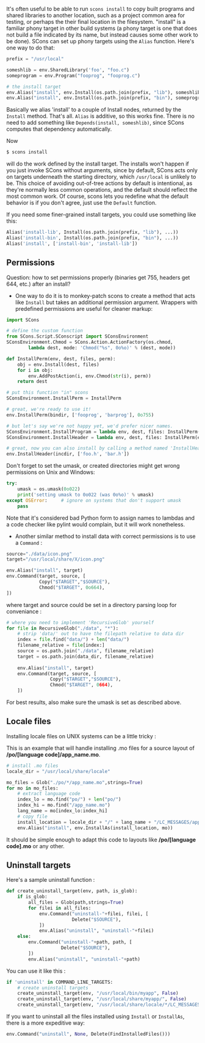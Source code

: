 It's often useful to be able to run `scons install` to copy built programs and shared libraries to another location, such as a project common area for testing, or perhaps the their final location in the filesystem. "install" is a familiar phony target in other build systems (a phony target is one that does not build a file indicated by its name, but instead causes some other work to be done). SCons can set up phony targets using the `Alias` function. Here's one way to do that: 

```python
prefix = "/usr/local"

someshlib = env.SharedLibrary('foo', "foo.c")
someprogram = env.Program("fooprog", "fooprog.c")

# the install target
env.Alias("install", env.Install(os.path.join(prefix, "lib"), someshlib))
env.Alias("install", env.Install(os.path.join(prefix, "bin"), someprogram))
```

Basically we alias 'install' to a couple of Install nodes, returned by the `Install` method. That's all. `Alias` is additive, so this works fine. There is no need to add something like `Depends(install, someshlib)`, since SCons computes that dependency automatically. 

Now
```bash
$ scons install
```

will do the work defined by the install target.  The installs won't happen if you just invoke SCons without arguments, since by default, SCons acts only on targets underneath the starting directory, which `/usr/local` is unlikely to be. This choice of avoiding out-of-tree actions by default is intentional, as they're normally less common operations, and the default should reflect the most common work.  Of course, scons lets you redefine what the default behavior is if you don't agree, just use the `Default` function.

If you need some finer-grained install targets, you could use something like this: 
```python
Alias('install-lib', Install(os.path.join(prefix, "lib"), ...))
Alias('install-bin', Install(os.path.join(prefix, "bin"), ...))
Alias('install', ['install-bin', 'install-lib'])
```

## Permissions

Question:  how to set permissions properly (binaries get 755, headers get 644, etc.) after an install? 

* One way to do it is to monkey-patch  scons to create a method that acts like `Install` but takes an additional permission argument. Wrappers with predefined permissions are useful for cleaner markup: 

```python
import SCons

# define the custom function
from SCons.Script.SConscript import SConsEnvironment
SConsEnvironment.Chmod = SCons.Action.ActionFactory(os.chmod,
        lambda dest, mode: 'Chmod("%s", 0o%o)' % (dest, mode))

def InstallPerm(env, dest, files, perm):
    obj = env.Install(dest, files)
    for i in obj:
        env.AddPostAction(i, env.Chmod(str(i), perm))
    return dest

# put this function "in" scons
SConsEnvironment.InstallPerm = InstallPerm

# great, we're ready to use it!
env.InstallPerm(bindir, ['fooprog', 'barprog'], 0o755)

# but let's say we're not happy yet, we'd prefer nicer names.
SConsEnvironment.InstallProgram = lambda env, dest, files: InstallPerm(env, dest, files, 0o755)
SConsEnvironment.InstallHeader = lambda env, dest, files: InstallPerm(env, dest, files, 0o644)

# great, now you can also install by calling a method named 'InstallHeader' or 'InstallProgram'!
env.InstallHeader(incdir, ['foo.h', 'bar.h'])
```
Don't forget to set the umask, or created directories might get wrong permissions on Unix and Windows: 

```python
try:
    umask = os.umask(0o022)
    print('setting umask to 0o022 (was 0o%o)' % umask)
except OSError:     # ignore on systems that don't support umask
    pass
```

Note that it's considered bad Python form to assign names to lambdas and a code checker like pylint would complain, but it will work nonetheless.

* Another similar method to install data with correct permissions is to use a `Command` : 

```python
source="./data/icon.png"
target="/usr/local/share/X/icon.png"

env.Alias("install", target)
env.Command(target, source, [
            Copy("$TARGET","$SOURCE"),
            Chmod("$TARGET", 0o664),
])
```
where target and source could be set in a directory parsing loop for conveniance : 

```python
# where you need to implement 'RecursiveGlob' yourself 
for file in RecursiveGlob("./data", "*"):
    # strip 'data/' out to have the filepath relative to data dir
    index = file.find("data/") + len("data/")
    filename_relative = file[index:]
    source = os.path.join("./data", filename_relative)
    target = os.path.join(data_dir, filename_relative)
            
    env.Alias("install", target)
    env.Command(target, source, [
                Copy("$TARGET","$SOURCE"),
                Chmod("$TARGET", 0664),
    ])
```
For best results, also make sure the umask is set as described above. 


## Locale files

Installing locale files on UNIX systems can be a little tricky : 

This is an example that will handle installing .mo files for a source layout of **/po/[language code]/app_name.mo**. 

```python
# install .mo files
locale_dir = "/usr/local/share/locale"

mo_files = Glob("./po/*/app_name.mo",strings=True)
for mo in mo_files:
    # extract language code
    index_lo = mo.find("po/") + len("po/")
    index_hi = mo.find("/app_name.mo")
    lang_name = mo[index_lo:index_hi]
    # copy file
    install_location = locale_dir + "/" + lang_name + "/LC_MESSAGES/app_name.mo"
    env.Alias("install", env.InstallAs(install_location, mo))
```
It should be simple enough to adapt this code to layouts like **/po/[language code].mo** or any other. 


## Uninstall targets

Here's a sample uninstall function : 

```python
def create_uninstall_target(env, path, is_glob):
    if is_glob:
        all_files = Glob(path,strings=True)
        for filei in all_files:
            env.Command("uninstall-"+filei, filei, [
                        Delete("$SOURCE"),
            ])
            env.Alias("uninstall", "uninstall-"+filei)   
    else:
        env.Command("uninstall-"+path, path, [
                    Delete("$SOURCE"),
        ])
        env.Alias("uninstall", "uninstall-"+path)  
```

You can use it like this : 

```python
if 'uninstall' in COMMAND_LINE_TARGETS:
    # create uninstall targets
    create_uninstall_target(env, "/usr/local/bin/myapp", False)
    create_uninstall_target(env, "/usr/local/share/myapp/", False)
    create_uninstall_target(env, "/usr/local/share/locale/*/LC_MESSAGES/myapp.mo", True)
```

If you want to uninstall all the files installed using `Install` or `InstallAs`, there is a more expeditive way: 

```python
env.Command("uninstall", None, Delete(FindInstalledFiles()))
```